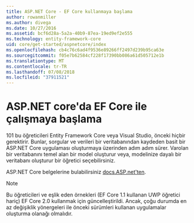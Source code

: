 ```yaml
---
title: ASP.NET Core - EF Core kullanmaya başlama
author: rowanmiller
ms.author: divega
ms.date: 10/27/2016
ms.assetid: bcf6d28a-5a2a-40b9-87ea-19ed9ef2e555
ms.technology: entity-framework-core
uid: core/get-started/aspnetcore/index
ms.openlocfilehash: cb4c76c6ad4f9536e89266ff2497d239b95ca63e
ms.sourcegitcommit: f05e7b62584cf228f17390bb086a61d505712e1b
ms.translationtype: MT
ms.contentlocale: tr-TR
ms.lasthandoff: 07/08/2018
ms.locfileid: "37911521"
---
```

# <a name="getting-started-with-ef-core-on-aspnet-core"></a>ASP.NET core'da EF Core ile çalışmaya başlama

101 bu öğreticileri Entity Framework Core veya Visual Studio, önceki hiçbir gerektirir. Bunlar, sorgular ve verileri bir veritabanından kaydeden basit bir ASP.NET Core uygulaması oluşturmaya üzerinden adım adım sürer. Varolan bir veritabanını temel alan bir model oluşturur veya, modelinize dayalı bir veritabanı oluşturur bir öğretici seçebilirsiniz.

ASP.NET Core belgelerine bulabilirsiniz [docs.ASP.net'ten](https://docs.asp.net).

> [!NOTE]  
> Bu öğreticileri ve eşlik eden örnekleri (EF Core 1.1 kullanan UWP öğretici hariç) EF Core 2.0 kullanmak için güncelleştirildi. Ancak, çoğu durumda en az değişiklik yönergeleri ile önceki sürümleri kullanan uygulamalar oluşturma olanağı olmalıdır.
